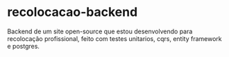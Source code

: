 # recolocacao-backend
Backend de um site open-source que estou desenvolvendo para recolocação profissional, 
feito com testes unitarios, cqrs, entity framework e postgres.

